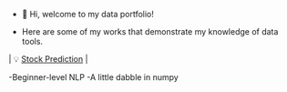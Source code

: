 - 👋 Hi, welcome to my data portfolio!


- Here are some of my works that demonstrate my knowledge of data tools.

| 💡 [Stock Prediction](https://github.com/LatikaMeelu/stock_price_prediction) |

-Beginner-level NLP
-A little dabble in numpy

